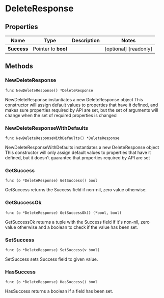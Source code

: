 # DeleteResponse

## Properties

|Name | Type | Description | Notes|
|------------ | ------------- | ------------- | -------------|
|**Success** | Pointer to **bool** |  | [optional] [readonly] |

## Methods

### NewDeleteResponse

`func NewDeleteResponse() *DeleteResponse`

NewDeleteResponse instantiates a new DeleteResponse object
This constructor will assign default values to properties that have it defined,
and makes sure properties required by API are set, but the set of arguments
will change when the set of required properties is changed

### NewDeleteResponseWithDefaults

`func NewDeleteResponseWithDefaults() *DeleteResponse`

NewDeleteResponseWithDefaults instantiates a new DeleteResponse object
This constructor will only assign default values to properties that have it defined,
but it doesn't guarantee that properties required by API are set

### GetSuccess

`func (o *DeleteResponse) GetSuccess() bool`

GetSuccess returns the Success field if non-nil, zero value otherwise.

### GetSuccessOk

`func (o *DeleteResponse) GetSuccessOk() (*bool, bool)`

GetSuccessOk returns a tuple with the Success field if it's non-nil, zero value otherwise
and a boolean to check if the value has been set.

### SetSuccess

`func (o *DeleteResponse) SetSuccess(v bool)`

SetSuccess sets Success field to given value.

### HasSuccess

`func (o *DeleteResponse) HasSuccess() bool`

HasSuccess returns a boolean if a field has been set.


